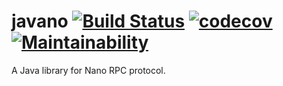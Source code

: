 # javano [![Build Status](https://travis-ci.org/edgarpf/javano.svg?branch=master)](https://travis-ci.org/edgarpf/javano) [![codecov](https://codecov.io/gh/edgarpf/javano/branch/master/graph/badge.svg)](https://codecov.io/gh/edgarpf/javano) [![Maintainability](https://api.codeclimate.com/v1/badges/7150b2be47db9d893f5d/maintainability)](https://codeclimate.com/github/edgarpf/javano/maintainability)
A Java library for Nano RPC protocol.
